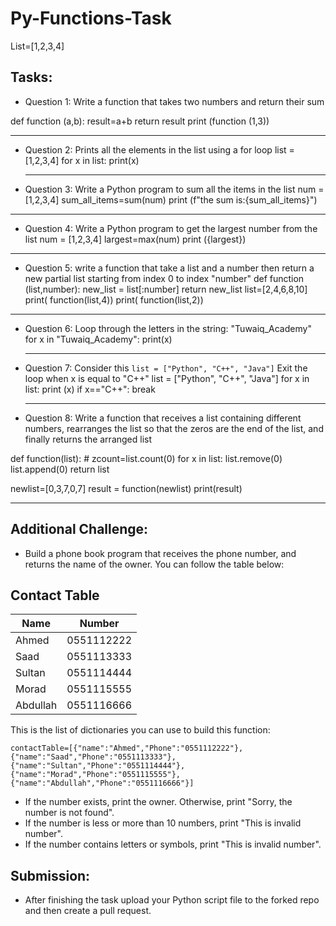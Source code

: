 # Py-Functions-Task

List=[1,2,3,4]
## Tasks:


- Question 1: Write a function that takes two numbers and return their sum

def function (a,b):
    result=a+b
    return result
print (function (1,3))
  _____________________________________________________________________________________
- Question 2: Prints all the elements in the list using a for loop
 list = [1,2,3,4]
for x in list:
  print(x)
  ____________________________________________________________________________________
- Question 3: Write a Python program to sum all the items in the list
  num = [1,2,3,4]
sum_all_items=sum(num)
print (f"the sum is:{sum_all_items}")
______________________________________________________________________________________
- Question 4: Write a Python program to get the largest number from the list
  num = [1,2,3,4]
largest=max(num)
 print ({largest})
______________________________________________________________________________________
- Question 5: write a function that take a list and a number then return a new partial list starting from index 0 to index "number"
 def function (list,number):
 new_list = list[:number]
 return new_list
list=[2,4,6,8,10]
print( function(list,4))
print( function(list,2))
__________________________________________________________________________________________
  
- Question 6: Loop through the letters in the string: "Tuwaiq_Academy"
 for x in "Tuwaiq_Academy":
  print(x)
  ____________________________________________________________________________________________
- Question 7: Consider this ``` list = ["Python", "C++", "Java"] ``` Exit the loop when x is equal to "C++"
list = ["Python", "C++", "Java"]
for x in list:
  print (x)
  if x=="C++":
    break
  ______________________________________________________________________________________________
- Question 8: Write a function that receives a list containing different numbers, rearranges the list so that the zeros are the end of the list, and finally returns the arranged list

def function(list):
      # zcount=list.count(0)
      for x in list:
          list.remove(0)
          list.append(0)
      return list

newlist=[0,3,7,0,7]
result = function(newlist)
print(result)
__________________________________________________________________________________________________________________
## Additional Challenge:


- Build a phone book program that receives the phone number, and returns the name of the owner.
You can follow the table below:

## Contact Table

| Name | Number |
| --- | ------------- |
| Ahmed | 0551112222 |
| Saad | 0551113333 |
| Sultan | 0551114444 |
| Morad | 0551115555 |
| Abdullah| 0551116666 |

This is the list of dictionaries you can use to build this function:

```contactTable=[{"name":"Ahmed","Phone":"0551112222"},{"name":"Saad","Phone":"0551113333"},{"name":"Sultan","Phone":"0551114444"},{"name":"Morad","Phone":"0551115555"},{"name":"Abdullah","Phone":"0551116666"}] ```

- If the number exists, print the owner. Otherwise, print "Sorry, the number is not found".
- If the number is less or more than 10 numbers, print "This is invalid number".
- If the number contains letters or symbols, print "This is invalid number".


## Submission:


- After finishing the task upload your Python script file to the forked repo and then create a pull request.

